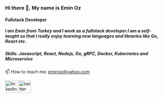### Hi there 👋, My name is Emin Oz
#### Fullstack Developer


##### I am Emin from Turkey and I work as a fullstack developer.I am a self-taught so that I really enjoy learning new languages and libraries like Go, React etc.  

##### Skills: Javascript, React, Nodejs, Go, gRPC, Docker, Kubernetes and Microservice

 📫 How to reach me: eminoz@yahoo.com 


[<img src='https://cdn.jsdelivr.net/npm/simple-icons@3.0.1/icons/linkedin.svg' alt='linkedin' height='40'>](https://www.linkedin.com/in/mehmeteminoz/)  [<img src='https://cdn.jsdelivr.net/npm/simple-icons@3.0.1/icons/twitter.svg' alt='twitter' height='40'>](https://twitter.com/1eminoz)  

